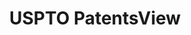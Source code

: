 ---
bigquery: https://console.cloud.google.com/bigquery?p=patents-public-data&d=patentsview&page=dataset
citation: Attribution should be given to PatentsView for use, distribution, or derivative
  works.
code: https://github.com/CSSIP-AIR/PatentsView-Code-Snippets/
contributors: USPTO
cost: None
description: 'PatentsView includes US patent data including raw data (summaries, applications,
  pregrant applications), disambugations of inventors and assignees, and inventor
  gender estimates.  Also foreign priority data, # of figures and sheets, and government
  interest statements.'
documentation: https://patentsview.org/query/builder-faqs
last_edit: Mon, 04 Apr 2022 19:02:57 GMT
location: https://patentsview.org/
maintained_by: USPTO
record_creation_timestamp: 12/2/2020 17:20:46
schema_fields: '[''section_id'', ''classification_level'', ''num_sheets'', ''lname'',
  ''num'', ''subclass_id'', ''disamb_inventor_id_20170808'', ''date'', ''male_flag'',
  ''disamb_assignee_id_20200929'', ''number'', ''subgroup'', ''doc_type'', ''applicant_type'',
  ''disamb_inventor_id_20191008'', ''doctype'', ''disamb_assignee_id_20191008'', ''mainclass_id'',
  ''disamb_assignee_id_20190312'', ''level_three'', ''disamb_assignee_id_20190820'',
  ''application_id'', ''assignee_id'', ''disamb_inventor_id_20200331'', ''main_group'',
  ''disamb_inventor_id_20190820'', ''citation_id'', ''series_code'', ''field_id'',
  ''dependent'', ''abstract'', ''reldocno'', ''organization_id'', ''latin_name'',
  ''role'', ''disamb_assignee_id_20181127'', ''contract_award_number'', ''classification_data_source'',
  ''_102_date'', ''ipc_version_indicator'', ''disamb_assignee_id_20191231'', ''name_first'',
  ''country_transformed'', ''uuid'', ''male'', ''_371_date'', ''num_figures'', ''disamb_inventor_id_20190312'',
  ''title'', ''longitude'', ''type'', ''kind'', ''lapse_of_patent'', ''disamb_inventor_id_20171226'',
  ''classification_status'', ''rawassignee_id'', ''city'', ''classification_value'',
  ''country'', ''ipc_class'', ''symbol_position'', ''disamb_inventor_id_20200630'',
  ''gi_statement'', ''latitude'', ''deceased'', ''disamb_assignee_id_20200331'', ''inventor_id'',
  ''rawlocation_id'', ''term_disclaimer'', ''subsection_id'', ''latlong'', ''county'',
  ''sequence'', ''status'', ''group'', ''relkind'', ''term_grant'', ''subgroup_id'',
  ''attribution_status'', ''rel_id'', ''county_fips'', ''f371_date'', ''name'', ''publication_number'',
  ''section'', ''field_title'', ''category'', ''state'', ''exemplary'', ''filename'',
  ''organization'', ''fname'', ''state_fips'', ''lawyer_id'', ''disclaimer_date'',
  ''location_id'', ''term_extension'', ''variety'', ''text'', ''level_two'', ''id'',
  ''withdrawn'', ''rawinventor_id'', ''disamb_inventor_id_20181127'', ''designation'',
  ''disamb_inventor_id_20180528'', ''category_id'', ''disamb_inventor_id_20191231'',
  ''group_id'', ''disamb_inventor_id_20201229'', ''disamb_inventor_id_20200929'',
  ''subclass'', ''action_date'', ''disamb_inventor_id_20170307'', ''disamb_inventor_id_20171003'',
  ''sector_title'', ''disamb_assignee_id_20200630'', ''rule_47'', ''f102_date'', ''patent_id'',
  ''level_one'', ''name_last'', ''length'', ''subcategory_id'', ''num_claims'']'
shortname: patentsview
tags:
- disambiguation
- United States
- gender
terms_of_use: Creative Commons Attribution 4.0 International License.
timeframe: 1963-1999
title: USPTO PatentsView
uuid: cf1780b1-e265-4e49-8d1d-83b9cfe0fd9a
---